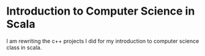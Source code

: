 # Introduction to Computer Science in Scala

I am rewriting the c++ projects I did for my introduction to computer science class in scala.
